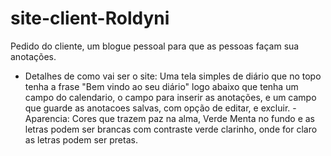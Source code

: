 # site-client-Roldyni
Pedido do cliente, um blogue pessoal para que as pessoas façam sua anotações.
- Detalhes de como vai ser o site:
  Uma tela simples de diário que no topo tenha a frase "Bem vindo ao seu diário" logo abaixo que tenha um campo do calendario, o campo para inserir as anotações, e um campo que guarde as anotacoes salvas, com opção de editar, e excluir.
-Aparencia:
Cores que trazem paz na alma, Verde Menta no fundo e as letras podem ser brancas com contraste verde clarinho, onde for claro as letras podem ser pretas.

